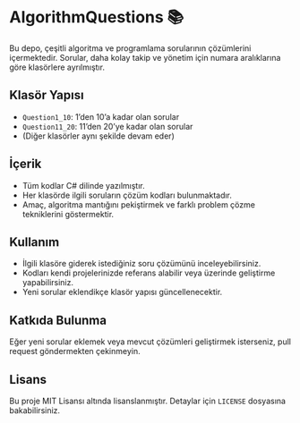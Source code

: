 # AlgorithmQuestions 📚

Bu depo, çeşitli algoritma ve programlama sorularının çözümlerini içermektedir. Sorular, daha kolay takip ve yönetim için numara aralıklarına göre klasörlere ayrılmıştır.

## Klasör Yapısı

- `Question1_10`: 1’den 10’a kadar olan sorular
- `Question11_20`: 11’den 20’ye kadar olan sorular
- (Diğer klasörler aynı şekilde devam eder)

## İçerik

- Tüm kodlar C# dilinde yazılmıştır.
- Her klasörde ilgili soruların çözüm kodları bulunmaktadır.
- Amaç, algoritma mantığını pekiştirmek ve farklı problem çözme tekniklerini göstermektir.

## Kullanım

- İlgili klasöre giderek istediğiniz soru çözümünü inceleyebilirsiniz.
- Kodları kendi projelerinizde referans alabilir veya üzerinde geliştirme yapabilirsiniz.
- Yeni sorular eklendikçe klasör yapısı güncellenecektir.

## Katkıda Bulunma

Eğer yeni sorular eklemek veya mevcut çözümleri geliştirmek isterseniz, pull request göndermekten çekinmeyin.

## Lisans

Bu proje MIT Lisansı altında lisanslanmıştır. Detaylar için `LICENSE` dosyasına bakabilirsiniz.
